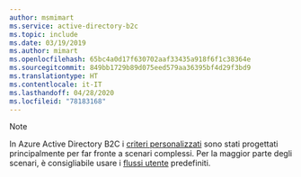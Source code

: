 ```yaml
---
author: msmimart
ms.service: active-directory-b2c
ms.topic: include
ms.date: 03/19/2019
ms.author: mimart
ms.openlocfilehash: 65bc4a0d17f630702aaf33435a918f6f1c38364e
ms.sourcegitcommit: 849bb1729b89d075eed579aa36395bf4d29f3bd9
ms.translationtype: HT
ms.contentlocale: it-IT
ms.lasthandoff: 04/28/2020
ms.locfileid: "78183168"
---
```

> [!NOTE]
> In Azure Active Directory B2C i [criteri personalizzati](../articles/active-directory-b2c/custom-policy-get-started.md) sono stati progettati principalmente per far fronte a scenari complessi. Per la maggior parte degli scenari, è consigliabile usare i [flussi utente](../articles/active-directory-b2c/user-flow-overview.md) predefiniti.